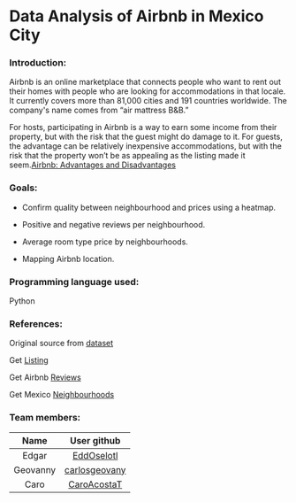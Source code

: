 # Data Analysis of Airbnb in Mexico City

### **Introduction:**

Airbnb is an online marketplace that connects people who want to rent out their homes with people who are looking for accommodations in that locale. It currently covers more than 81,000 cities and 191 countries worldwide. The company's name comes from “air mattress B&B.”

For hosts, participating in Airbnb is a way to earn some income from their property, but with the risk that the guest might do damage to it. For guests, the advantage can be relatively inexpensive accommodations, but with the risk that the property won’t be as appealing as the listing made it seem.[Airbnb: Advantages and Disadvantages](https://www.investopedia.com/articles/personal-finance/032814/pros-and-cons-using-airbnb.asp)

### **Goals:**

- Confirm quality between neighbourhood and prices using a heatmap.

- Positive and negative reviews per neighbourhood.

- Average room type price by neighbourhoods.

- Mapping Airbnb location.

### **Programming language used:**

Python

### **References:**

Original source from [dataset](http://insideairbnb.com/get-the-data.html)

Get [Listing](http://data.insideairbnb.com/mexico/df/mexico-city/2020-05-24/data/listings.csv.gz)

Get Airbnb [Reviews](http://data.insideairbnb.com/mexico/df/mexico-city/2020-05-24/data/reviews.csv.gz)

Get Mexico [Neighbourhoods](http://data.insideairbnb.com/mexico/df/mexico-city/2020-05-24/visualisations/neighbourhoods.geojson)

### **Team members:**

|Name|User github|
|:--:|:--:|
|Edgar|[EddOselotl](https://github.com/EddOselotl)|
|Geovanny|[carlosgeovany](https://github.com/carlosgeovany)|
|Caro| [CaroAcostaT](http://github.com/CaroAcostaT)|
